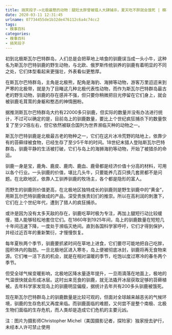 ```yaml
---
title: 搞笑段子->北极最憨的动物：腿短太胖曾被猎人大肆捕杀，夏天吃不胖就会饿死 | 糗事百科
date: 2020-03-11 12:31:45
urlname: 07734455de1b32de476112c6a4c74cc2
tags: 
- 糗事百科
categories:
- 糗事百科
- 搞笑段子
---
```

初到北极斯瓦尔巴特群岛，人们总是会把草地上啃食的驯鹿误当成一头小牛，这种名为斯瓦尔巴特驯鹿的野生动物，与北欧、俄罗斯传统驯养的驯鹿有着明显的不同之处，它们体型看起来更强壮，外表看似更憨厚。

在斯瓦尔巴特群岛，主角是北极熊，配角是海豹、海狮等动物，游客万里迢迢来到严寒的北极带，就是为了目睹这几种北极代表性动物，而作为斯瓦尔巴特群岛最古老的野生动物，驯鹿的存在感并不强，但只要你稍微把目光停留在它们身上，就会被驯鹿毛茸茸的身躯和憨态的神情圈粉。

据推测斯瓦尔巴特群岛大约有22000多只驯鹿，但实际的数量并没有办法进行统计，不过可以确定的是，目前岛上的驯鹿数量，要比上个世纪疯狂捕杀下的数量恢复了至少2倍左右，但它依然被联合国列为世界濒临灭种的动物之一。

斯瓦尔巴特驯鹿是北极最古老的物种之一，它们在这片冰冷荒野的陆地上，依靠少有的苔藓绿被食物，已经生存了至少5千年的时间。18世纪末猎人登陆斯瓦尔巴特群岛，驯鹿平静的生活被打破，它们与岛上的海狮海豹等动物，开始了被猎杀的命运。

驯鹿一身是宝，鹿角、鹿皮、鹿肉、鹿血、鹿骨都是经济价值十分高的材料，可用以各个行业。一头驯鹿的价值，堪比几头牛，只要能养几百只换几套房都不是问题。在北欧地区，依靠人工驯养驯鹿的牧场主，各个都是隐形的富人。

而野生的驯鹿则价值更高，在北极地区独特成长的驯鹿则是野生驯鹿中的“黄金”，用斯瓦尔巴特驯鹿做成的产品，深受贵族贵妇们的推崇。所以在高利润的刺激下，它们在上个世纪年代，遭到了猎人的疯狂捕杀。

或许是因为没有太多天敌的存在，驯鹿吃草时极为专注，再加上腿短行动比较缓慢，猎人能够轻松地套住它们。在1860年到1925年间，岛上的驯鹿数量在短短几十年间迅速下降，一度处于濒临灭绝间。直到各国科学家呼吁，它们才得到保护，并经过近百年的重新繁衍，才慢慢恢复。

每年夏秋两个季节，驯鹿要抓紧时间在草地上进食，它们要尽可能地把自己吃胖，囤积体内的脂肪。一旦北极地区进入寒冬，岛上便被彻底冰封，驯鹿将再无食物来源。它们唯一活下去的机会，就是在相对温暖的季节，吃饱以度过寒冷的春冬两个季节。

但受全球气候变暖影响，北极地区降水量逐年提升，一旦雨滴落在地面上，极地的气温很快就会形成冰层。这时出来觅食的驯鹿，就无法撬开冰层获取足够的苔藓植被。去年科学家发现岛上的驯鹿明显偏瘦，据统计去年共有200多头驯鹿被饿死。

现在斯瓦尔巴特群岛上的驯鹿数量是比较可观的，但面对全球越来越恶劣的气候环境，驯鹿的生存危机又再度来临。而驯鹿面临的难题，又何尝不是整个南极、北极生物们面临的生存危机，而人类却是造成它们危机的主要元凶。

注：图片为摄影师Christopher Michel（美国摄影记者，探险家）独家授去驴行，未经本人许可禁止使用


